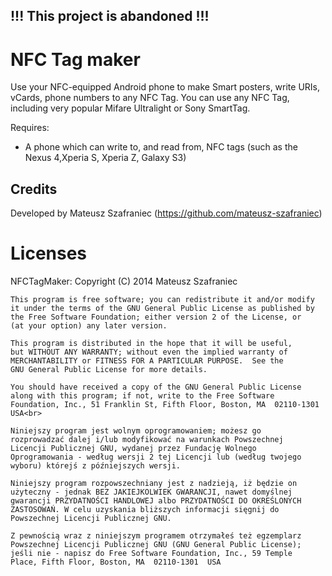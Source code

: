 ## !!! This project is abandoned !!!
# NFC Tag maker

Use your NFC-equipped Android phone to make Smart posters, write URIs, vCards, phone numbers to any NFC Tag.
You can use any NFC Tag, including very popular Mifare Ultralight or Sony SmartTag.

Requires:

* A phone which can write to, and read from, NFC tags (such as the Nexus 4,Xperia S, Xperia Z, Galaxy S3)

## Credits 
Developed by Mateusz Szafraniec (https://github.com/mateusz-szafraniec)

# Licenses

NFCTagMaker:
	Copyright (C) 2014 Mateusz Szafraniec
	
	This program is free software; you can redistribute it and/or modify
	it under the terms of the GNU General Public License as published by
	the Free Software Foundation; either version 2 of the License, or
	(at your option) any later version.
	
	This program is distributed in the hope that it will be useful,
	but WITHOUT ANY WARRANTY; without even the implied warranty of
	MERCHANTABILITY or FITNESS FOR A PARTICULAR PURPOSE.  See the
	GNU General Public License for more details.
	
	You should have received a copy of the GNU General Public License
	along with this program; if not, write to the Free Software
	Foundation, Inc., 51 Franklin St, Fifth Floor, Boston, MA  02110-1301  USA<br>
	
	Niniejszy program jest wolnym oprogramowaniem; możesz go
	rozprowadzać dalej i/lub modyfikować na warunkach Powszechnej
	Licencji Publicznej GNU, wydanej przez Fundację Wolnego
	Oprogramowania - według wersji 2 tej Licencji lub (według twojego
	wyboru) którejś z późniejszych wersji.
	
	Niniejszy program rozpowszechniany jest z nadzieją, iż będzie on
	użyteczny - jednak BEZ JAKIEJKOLWIEK GWARANCJI, nawet domyślnej
	gwarancji PRZYDATNOŚCI HANDLOWEJ albo PRZYDATNOŚCI DO OKREŚLONYCH
	ZASTOSOWAŃ. W celu uzyskania bliższych informacji sięgnij do
	Powszechnej Licencji Publicznej GNU.
	
	Z pewnością wraz z niniejszym programem otrzymałeś też egzemplarz
	Powszechnej Licencji Publicznej GNU (GNU General Public License);
	jeśli nie - napisz do Free Software Foundation, Inc., 59 Temple
	Place, Fifth Floor, Boston, MA  02110-1301  USA
